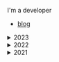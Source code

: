 I'm a developer 
 * [blog](http://www.jayfreemandev.tech/)

<details>
<summary>2023</summary>
  work
</details>

<details>
<summary>2022</summary>
  work
</details>

<details>
<summary>2021</summary>
    
 * [Spring hibernate certificate from Udemy](https://www.udemy.com/course/spring-hibernate-tutorial/)
<hr>
currently private repo  
    
# [![WebApp](https://user-images.githubusercontent.com/72185011/136536106-740eccf8-0046-4900-bd58-f167144f0016.PNG)](https://www.youtube.com/watch?v=IdotOlEH7EM)
 * [DotoriMusic](https://github.com/JayFreemandev/2021-September-Mp3Player)
 Upload music player. spring boot, JPA, S3

# [![WebApp](https://user-images.githubusercontent.com/72185011/122542544-c62c5300-d065-11eb-9f03-5249a0588c9b.jpg)](https://www.youtube.com/watch?v=Tt3UGV4Hz9I)
 * [OfficeCafe](https://github.com/JayFreemandev/OfficeCafe)
 SPRING MVC and JSP, spring security, login, oauth and paging(mybatis)
</details>
